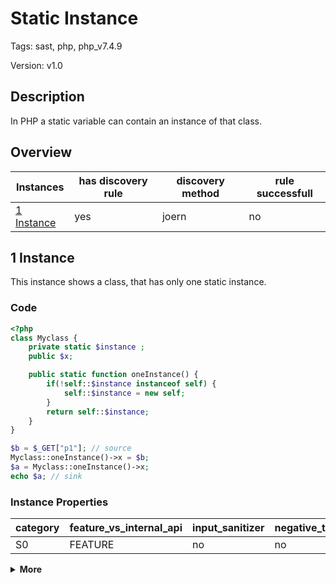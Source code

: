 [//]: # (This file is automatically generated. If you wish to make any changes, please use the JSON files and regenerate this file using the tpframework.)

# Static Instance

Tags: sast, php, php_v7.4.9

Version: v1.0

## Description

In PHP a static variable can contain an instance of that class.

## Overview

| Instances                 | has discovery rule   | discovery method   | rule successfull   |
|---------------------------|----------------------|--------------------|--------------------|
| [1 Instance](#1-instance) | yes                  | joern              | no                 |

## 1 Instance

This instance shows a class, that has only one static instance.

### Code

```PHP
<?php
class Myclass {
    private static $instance ;
    public $x;

    public static function oneInstance() {
        if(!self::$instance instanceof self) {
            self::$instance = new self;
        }
        return self::$instance;
    }
}

$b = $_GET["p1"]; // source
Myclass::oneInstance()->x = $b;
$a = Myclass::oneInstance()->x;
echo $a; // sink
```

### Instance Properties

| category   | feature_vs_internal_api   | input_sanitizer   | negative_test_case   | source_and_sink   |
|------------|---------------------------|-------------------|----------------------|-------------------|
| S0         | FEATURE                   | no                | no                   | no                |

<details markdown="1">
<summary>
<b>More</b></summary>

<details markdown="1">
<summary>

### Compile
</summary>

```bash
$_main:
     ; (lines=14, args=0, vars=2, tmps=8)
     ; (before optimizer)
     ; /.../PHP/49_static_instance/1_instance_49_static_instance/1_instance_49_static_instance.php:1-17
     ; return  [] RANGE[0..0]
0000 T2 = FETCH_R (global) string("_GET")
0001 T3 = FETCH_DIM_R T2 string("p1")
0002 ASSIGN CV0($b) T3
0003 INIT_STATIC_METHOD_CALL 0 string("Myclass") string("oneInstance")
0004 V5 = DO_UCALL
0005 V5 = SEPARATE V5
0006 ASSIGN_OBJ V5 string("x")
0007 OP_DATA CV0($b)
0008 INIT_STATIC_METHOD_CALL 0 string("Myclass") string("oneInstance")
0009 V7 = DO_UCALL
0010 T8 = FETCH_OBJ_R V7 string("x")
0011 ASSIGN CV1($a) T8
0012 ECHO CV1($a)
0013 RETURN int(1)

Myclass::oneInstance:
     ; (lines=11, args=0, vars=0, tmps=7)
     ; (before optimizer)
     ; /.../PHP/49_static_instance/1_instance_49_static_instance/1_instance_49_static_instance.php:6-11
     ; return  [] RANGE[0..0]
0000 T0 = FETCH_STATIC_PROP_R string("instance") (self) (exception)
0001 T1 = INSTANCEOF T0 (self) (no-autoload) (silent) (exception)
0002 T2 = BOOL_NOT T1
0003 JMPZ T2 0008
0004 V4 = NEW 0 (self) (exception)
0005 DO_FCALL
0006 ASSIGN_STATIC_PROP string("instance")
0007 OP_DATA V4
0008 T6 = FETCH_STATIC_PROP_R string("instance") (self) (exception)
0009 RETURN T6
0010 RETURN null
LIVE RANGES:
     4: 0005 - 0006 (new)
```

</details>

<details markdown="1">
<summary>

### Discovery
</summary>

```scala
val x49 = (name, "49_static_instance", cpg.method.filter{ m =>
val fieldsHoldingConstruct = m.call.name(".*__construct.*").cfgNext.isLiteral.where(_.inCall.name("ASSIGN_STATIC_PROP_1")).code.l
val returnedVars = m.call.name("FETCH_STATIC_PROP_R").inCall.name("=").filter{ assign =>
val target = assign.argument.order(0).code.headOption
target.isDefined && assign.cfgNext.cfgNext.isCall.codeExact(s"RETURN ${target.get}").size > 0
}.flatMap{ assign =>  assign.argument.order(1).isCall.argument.order(0).isLiteral.code.headOption }.l
(returnedVars intersect fieldsHoldingConstruct).size > 0

}.location.toJson);
```

| discovery method   | expected accuracy   |
|--------------------|---------------------|
| joern              | FP                  |

</details>

<details markdown="1"open>
<summary>

### Measurement
</summary>

| Tool        | Comm_1   | Comm_2   | phpSAFE   | Progpilot   | RIPS   | WAP   | Ground Truth   |
|-------------|----------|----------|-----------|-------------|--------|-------|----------------|
| 08 Jun 2021 | no       | no       | no        | no          | no     | no    | yes            |
| 22 May 2023 | no       | no       |           |             |        |       | yes            |

</details>

</details>
